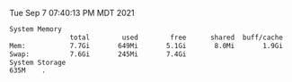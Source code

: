 Tue Sep  7 07:40:13 PM MDT 2021
```bash
System Memory
               total        used        free      shared  buff/cache   available
Mem:           7.7Gi       649Mi       5.1Gi       8.0Mi       1.9Gi       6.7Gi
Swap:          7.6Gi       245Mi       7.4Gi
System Storage
635M	.
```
```bash

